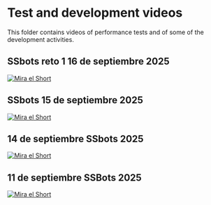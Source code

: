 # Test and development videos

This folder contains videos of performance tests and of some of the development activities.

## SSbots reto 1 16 de septiembre 2025
[![Mira el Short](https://img.youtube.com/vi/EhMzD_oaSlY/0.jpg)](https://www.youtube.com/shorts/EhMzD_oaSlY)

## SSbots 15 de septiembre 2025
[![Mira el Short](https://img.youtube.com/vi/7kQmQHDEUo0/0.jpg)](https://www.youtube.com/shorts/7kQmQHDEUo0)

## 14 de septiembre SSbots 2025
[![Mira el Short](https://img.youtube.com/vi/f8a6-zWJJuc/0.jpg)](https://www.youtube.com/shorts/f8a6-zWJJuc)

## 11 de septiembre SSBots 2025
[![Mira el Short](https://img.youtube.com/vi/gj_roj9W8ns/0.jpg)](https://www.youtube.com/shorts/gj_roj9W8ns)
